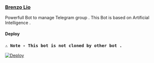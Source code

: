 ### [Brenzo Lio](https://t.me/BrenzoLio_Bot)

 Powerfull Bot to manage Telegram group . This Bot is based on Artificial Intelligence .


#### Deploy

### ```⚠️ Note - This bot is not cloned by other bot .```


















[![Deploy](https://www.herokucdn.com/deploy/button.svg)](https://heroku.com/deploy?template=https://github.com/JINN-OF-TG/NESRI-X)


